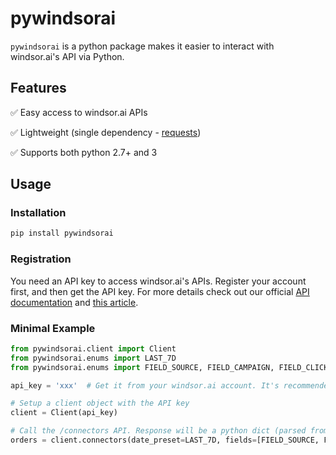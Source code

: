 # pywindsorai

`pywindsorai` is a python package makes it easier to interact with windsor.ai's API via Python.

## Features

✅ Easy access to windsor.ai APIs

✅ Lightweight (single dependency - [requests](https://pypi.org/project/requests/))

✅ Supports both python 2.7+ and 3

## Usage

### Installation

```sh
pip install pywindsorai
```

### Registration

You need an API key to access windsor.ai's APIs. Register your account first, and then get the API key. For more details check out our official [API documentation](https://www.windsor.ai/api-documentation/) and [this article](https://www.windsor.ai/api-fields/).

### Minimal Example

```python
from pywindsorai.client import Client
from pywindsorai.enums import LAST_7D
from pywindsorai.enums import FIELD_SOURCE, FIELD_CAMPAIGN, FIELD_CLICKS

api_key = 'xxx'  # Get it from your windsor.ai account. It's recommended to store and get this securely, for example an env variable.

# Setup a client object with the API key
client = Client(api_key)

# Call the /connectors API. Response will be a python dict (parsed from the json response recieved).
orders = client.connectors(date_preset=LAST_7D, fields=[FIELD_SOURCE, FIELD_CAMPAIGN, FIELD_CLICKS])
```
